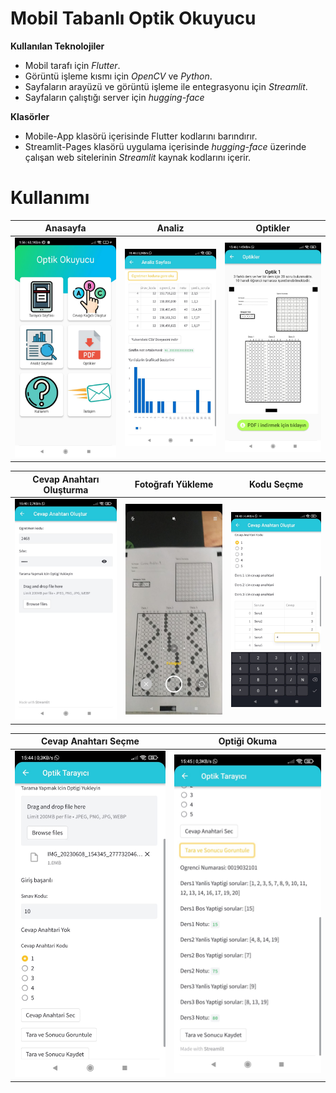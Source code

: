 # Mobil Tabanlı Optik Okuyucu

**Kullanılan Teknolojiler**
* Mobil tarafı için *Flutter*.
* Görüntü işleme kısmı için *OpenCV* ve *Python*.
* Sayfaların arayüzü ve görüntü işleme ile entegrasyonu için *Streamlit*.
* Sayfaların çalıştığı server için *hugging-face*


**Klasörler**
* Mobile-App klasörü içerisinde Flutter kodlarını barındırır.
* Streamlit-Pages klasörü uygulama içerisinde *hugging-face* üzerinde çalışan web sitelerinin *Streamlit* kaynak kodlarını içerir.


# Kullanımı
Anasayfa       |  Analiz | Optikler
:-------------------------:|:-------------------------:|:-------------------------:
![](https://github.com/mertorelio/omr-app/blob/main/images/1%20(3).jpeg)  |  ![](https://github.com/mertorelio/omr-app/blob/main/images/1%20(7).jpeg)  |  ![](https://github.com/mertorelio/omr-app/blob/main/images/1%20(8).jpeg)

Cevap Anahtarı Oluşturma         |  Fotoğrafı Yükleme | Kodu Seçme
:-------------------------:|:-------------------------:|:-------------------------:
![](https://github.com/mertorelio/omr-app/blob/main/images/1%20(1).jpeg)  |  ![](https://github.com/mertorelio/omr-app/blob/main/images/1%20(2).jpeg)  |  ![](https://github.com/mertorelio/omr-app/blob/main/images/1%20(4).jpeg)

Cevap Anahtarı Seçme        |  Optiği Okuma
:-------------------------:|:-------------------------:
![](https://github.com/mertorelio/omr-app/blob/main/images/1%20(9).jpeg)  |  ![](https://github.com/mertorelio/omr-app/blob/main/images/1%20(6).jpeg) 
